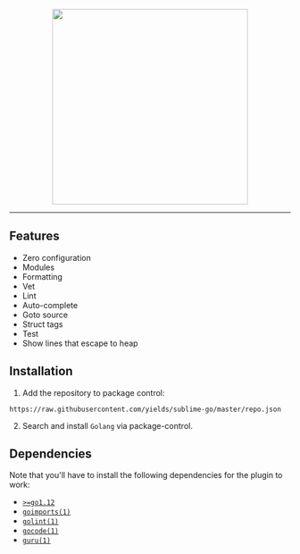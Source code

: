 
<p align=center>
<img src="https://user-images.githubusercontent.com/1661587/63225474-196abb80-c1d9-11e9-83dc-b61732fc89b8.gif" height=350 />
</p>

---

## Features

  - Zero configuration
  - Modules
  - Formatting
  - Vet
  - Lint
  - Auto-complete
  - Goto source
  - Struct tags
  - Test
  - Show lines that escape to heap

## Installation

  1. Add the repository to package control:

  ```text
  https://raw.githubusercontent.com/yields/sublime-go/master/repo.json
  ```

  2. Search and install `Golang` via package-control.

## Dependencies

  Note that you'll have to install the following dependencies
  for the plugin to work:

  - [`>=go1.12`](https://golang.org/dl/)
  - [`goimports(1)`](https://golang.org/x/tools/cmd/goimports)
  - [`golint(1)`](https://github.com/golang/lint)
  - [`gocode(1)`](https://github.com/visualfc/gocode)
  - [`guru(1)`](https://golang.org/x/tools/cmd/guru)
